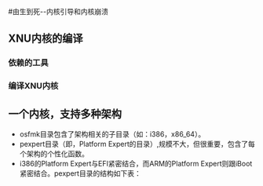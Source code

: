 #由生到死--内核引导和内核崩溃
## XNU内核的编译
### 依赖的工具
### 编译XNU内核

## 一个内核，支持多种架构
- osfmk目录包含了架构相关的子目录（如：i386，x86_64）。
- pexpert目录（即，Platform Expert的目录）,规模不大，但很重要，包含了每个架构的个性化函数。
- i386的Platform Expert与EFI紧密结合，而ARM的Platform Expert则跟iBoot紧密结合。pexpert目录的结构如下表：



